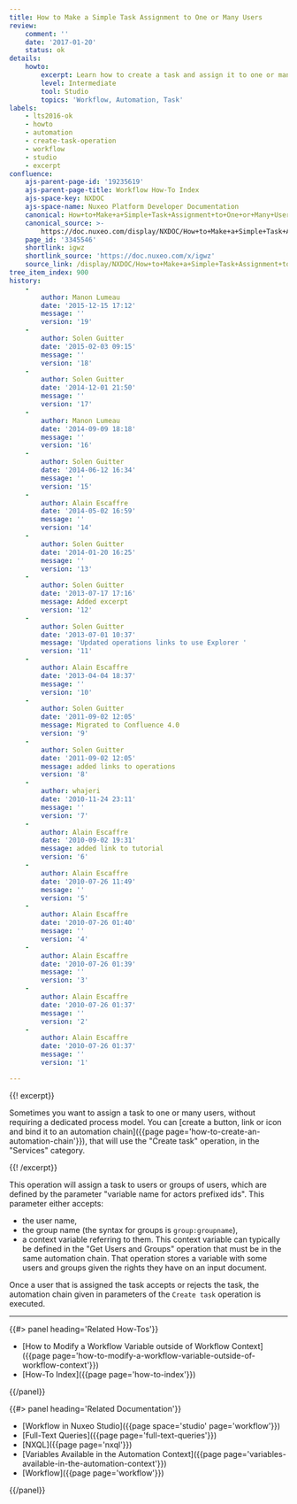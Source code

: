 ```yaml
---
title: How to Make a Simple Task Assignment to One or Many Users
review:
    comment: ''
    date: '2017-01-20'
    status: ok
details:
    howto:
        excerpt: Learn how to create a task and assign it to one or many users.
        level: Intermediate
        tool: Studio
        topics: 'Workflow, Automation, Task'
labels:
    - lts2016-ok
    - howto
    - automation
    - create-task-operation
    - workflow
    - studio
    - excerpt
confluence:
    ajs-parent-page-id: '19235619'
    ajs-parent-page-title: Workflow How-To Index
    ajs-space-key: NXDOC
    ajs-space-name: Nuxeo Platform Developer Documentation
    canonical: How+to+Make+a+Simple+Task+Assignment+to+One+or+Many+Users
    canonical_source: >-
        https://doc.nuxeo.com/display/NXDOC/How+to+Make+a+Simple+Task+Assignment+to+One+or+Many+Users
    page_id: '3345546'
    shortlink: igwz
    shortlink_source: 'https://doc.nuxeo.com/x/igwz'
    source_link: /display/NXDOC/How+to+Make+a+Simple+Task+Assignment+to+One+or+Many+Users
tree_item_index: 900
history:
    -
        author: Manon Lumeau
        date: '2015-12-15 17:12'
        message: ''
        version: '19'
    -
        author: Solen Guitter
        date: '2015-02-03 09:15'
        message: ''
        version: '18'
    -
        author: Solen Guitter
        date: '2014-12-01 21:50'
        message: ''
        version: '17'
    -
        author: Manon Lumeau
        date: '2014-09-09 18:18'
        message: ''
        version: '16'
    -
        author: Solen Guitter
        date: '2014-06-12 16:34'
        message: ''
        version: '15'
    -
        author: Alain Escaffre
        date: '2014-05-02 16:59'
        message: ''
        version: '14'
    -
        author: Solen Guitter
        date: '2014-01-20 16:25'
        message: ''
        version: '13'
    -
        author: Solen Guitter
        date: '2013-07-17 17:16'
        message: Added excerpt
        version: '12'
    -
        author: Solen Guitter
        date: '2013-07-01 10:37'
        message: 'Updated operations links to use Explorer '
        version: '11'
    -
        author: Alain Escaffre
        date: '2013-04-04 18:37'
        message: ''
        version: '10'
    -
        author: Solen Guitter
        date: '2011-09-02 12:05'
        message: Migrated to Confluence 4.0
        version: '9'
    -
        author: Solen Guitter
        date: '2011-09-02 12:05'
        message: added links to operations
        version: '8'
    -
        author: whajeri
        date: '2010-11-24 23:11'
        message: ''
        version: '7'
    -
        author: Alain Escaffre
        date: '2010-09-02 19:31'
        message: added link to tutorial
        version: '6'
    -
        author: Alain Escaffre
        date: '2010-07-26 11:49'
        message: ''
        version: '5'
    -
        author: Alain Escaffre
        date: '2010-07-26 01:40'
        message: ''
        version: '4'
    -
        author: Alain Escaffre
        date: '2010-07-26 01:39'
        message: ''
        version: '3'
    -
        author: Alain Escaffre
        date: '2010-07-26 01:37'
        message: ''
        version: '2'
    -
        author: Alain Escaffre
        date: '2010-07-26 01:37'
        message: ''
        version: '1'

---
```

{{! excerpt}}

Sometimes you want to assign a task to one or many users, without requiring a dedicated process model. You can [create a button, link or icon and bind it to an automation chain]({{page page='how-to-create-an-automation-chain'}}), that will use the "Create task" operation, in the "Services" category.

{{! /excerpt}}

This operation will assign a task to users or groups of users, which are defined by the parameter "variable name for actors prefixed ids". This parameter either accepts:

*   the user name,
*   the group name (the syntax for groups is `group:groupname`),
*   a context variable referring to them. This context variable can typically be defined in the "Get Users and Groups" operation that must be in the same automation chain. That operation stores a variable with some users and groups given the rights they have on an input document.

Once a user that is assigned the task accepts or rejects the task, the automation chain given in parameters of the `Create task` operation is executed.

* * *

<div class="row" data-equalizer data-equalize-on="medium"><div class="column medium-6">{{#> panel heading='Related How-Tos'}}

- [How to Modify a Workflow Variable outside of Workflow Context]({{page page='how-to-modify-a-workflow-variable-outside-of-workflow-context'}})
- [How-To Index]({{page page='how-to-index'}})

{{/panel}}</div><div class="column medium-6">{{#> panel heading='Related Documentation'}}

- [Workflow in Nuxeo Studio]({{page space='studio' page='workflow'}})
- [Full-Text Queries]({{page page='full-text-queries'}})
- [NXQL]({{page page='nxql'}})
- [Variables Available in the Automation Context]({{page page='variables-available-in-the-automation-context'}})
- [Workflow]({{page page='workflow'}})

{{/panel}}</div></div>
